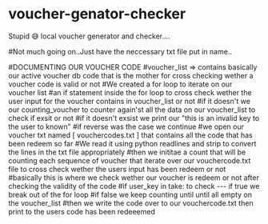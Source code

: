 # voucher-genator-checker
Stupid 😅 local voucher generator and checker....

#Not much going on..Just have the neccessary txt file put in name..

#DOCUMENTING OUR VOUCHER CODE
#voucher_list =>  contains basically our active voucher db code that is the mother for cross checking wether a voucher code is valid or not
#We created a for loop to iterate on our voucher list
#an if statement inside the for loop to cross check wether the user input for the voucher contains in voucher_list or not
#if it doesn't we our counting_voucher to counter again'st all the data on our voucher_list to check if exsit or not
#if it doesn't exsist we print our "this is an invalid key to the user to known"
#if reverse was the case we continue
#we open our voucher txt named [ vouchercodes.txt ] that contains all the code that has been redeem so far
#We read it using python readlines and strip to convert the lines in the txt file appropriately
#then we inititae a count that will be counting each sequence of voucher that iterate over our vouchercode.txt file to cross check wether the users input has been redeem or not
#basically this is where we check wether our voucher is redeem or not after checking the validity of the code
#if user_key in take: to check --- if true we break out of the for loop
#if false we keep counting until until all empty on the voucher_list
#then we write the code over to our vouchercode.txt then print to the users code has been redeeemed

